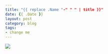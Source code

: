 ```yaml
---
title: "{{ replace .Name "-" " " | title }}"
date: {{ .Date }}
layout: post
category: blog
tags:
- change me
---
```



<!--more-->


 ![](/images/2024/)

